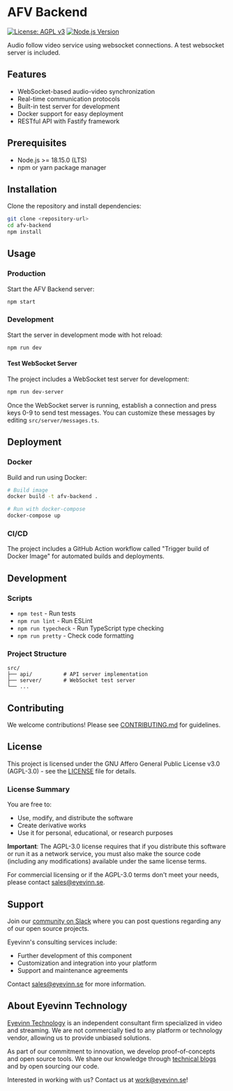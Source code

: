 # AFV Backend

[![License: AGPL v3](https://img.shields.io/badge/License-AGPL%20v3-blue.svg)](./LICENSE)
[![Node.js Version](https://img.shields.io/badge/node-%3E%3D18.15.0-brightgreen.svg)](https://nodejs.org/)

Audio follow video service using websocket connections. A test websocket server is included.

## Features

- WebSocket-based audio-video synchronization
- Real-time communication protocols
- Built-in test server for development
- Docker support for easy deployment
- RESTful API with Fastify framework

## Prerequisites

- Node.js >= 18.15.0 (LTS)
- npm or yarn package manager

## Installation

Clone the repository and install dependencies:

```bash
git clone <repository-url>
cd afv-backend
npm install
```

## Usage

### Production

Start the AFV Backend server:

```bash
npm start
```

### Development

Start the server in development mode with hot reload:

```bash
npm run dev
```

#### Test WebSocket Server

The project includes a WebSocket test server for development:

```bash
npm run dev-server
```

Once the WebSocket server is running, establish a connection and press keys 0-9 to send test messages. You can customize these messages by editing `src/server/messages.ts`.

## Deployment

### Docker

Build and run using Docker:

```bash
# Build image
docker build -t afv-backend .

# Run with docker-compose
docker-compose up
```

### CI/CD

The project includes a GitHub Action workflow called "Trigger build of Docker Image" for automated builds and deployments.

## Development

### Scripts

- `npm test` - Run tests
- `npm run lint` - Run ESLint
- `npm run typecheck` - Run TypeScript type checking
- `npm run pretty` - Check code formatting

### Project Structure

```
src/
├── api/          # API server implementation
├── server/       # WebSocket test server
└── ...
```

## Contributing

We welcome contributions! Please see [CONTRIBUTING.md](CONTRIBUTING.md) for guidelines.

## License

This project is licensed under the GNU Affero General Public License v3.0 (AGPL-3.0) - see the [LICENSE](LICENSE) file for details.

### License Summary

You are free to:

- Use, modify, and distribute the software
- Create derivative works
- Use it for personal, educational, or research purposes

**Important**: The AGPL-3.0 license requires that if you distribute this software or run it as a network service, you must also make the source code (including any modifications) available under the same license terms.

For commercial licensing or if the AGPL-3.0 terms don't meet your needs, please contact [sales@eyevinn.se](mailto:sales@eyevinn.se).

## Support

Join our [community on Slack](http://slack.streamingtech.se) where you can post questions regarding any of our open source projects.

Eyevinn's consulting services include:

- Further development of this component
- Customization and integration into your platform
- Support and maintenance agreements

Contact [sales@eyevinn.se](mailto:sales@eyevinn.se) for more information.

## About Eyevinn Technology

[Eyevinn Technology](https://www.eyevinntechnology.se) is an independent consultant firm specialized in video and streaming. We are not commercially tied to any platform or technology vendor, allowing us to provide unbiased solutions.

As part of our commitment to innovation, we develop proof-of-concepts and open source tools. We share our knowledge through [technical blogs](https://dev.to/video) and by open sourcing our code.

Interested in working with us? Contact us at work@eyevinn.se!
